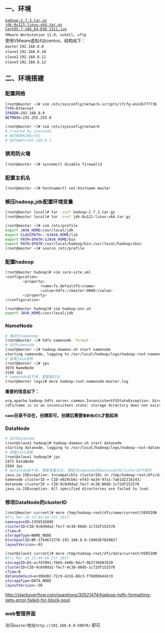 ## 一、环境
[`hadoop-2.7.3.tar.gz`](http://www.apache.org/dyn/closer.cgi/hadoop/common/hadoop-2.7.3/hadoop-2.7.3.tar.gz)<br>
[`jdk-8u121-linux-x64.tar.gz`](http://download.oracle.com/otn-pub/java/jdk/8u121-b13/e9e7ea248e2c4826b92b3f075a80e441/jdk-8u121-linux-x64.tar.gz)<br>
[`CentOS-7-x86_64-DVD-1511.iso`](http://vault.centos.org/7.2.1511/isos/x86_64/CentOS-7-x86_64-DVD-1511.iso)<br>
`VMware Workstation 11.0`、`xshell`、`xftp`<br>
使用VMware虚拟4台centos，结构如下：<br>
`master`  `192.168.8.8`<br>
`slave1`  `192.168.8.10`<br>
`slave2`  `192.168.8.11`<br>
`slave3`  `192.168.8.12`<br>

## 二、环境搭建
### 配置网络
```bash
[root@master ~]# vim /etc/sysconfig/network-scripts/ifcfg-eno16777736 
TYPE=Ethernet
IPADDR=192.168.8.8
NETMASK=255.255.255.0

[root@master ~]# vim /etc/sysconfig/network
# Created by anaconda
# NETWORKING=YES
# GATEWAY=192.168.8.1
```

### 禁用防火墙
```bash
[root@master ~]# systemctl disable firewalld
```

### 配置主机名
```bash
[root@master ~]# hostnamectl set-hostname master
```

### 解压hadoop,jdk配置环境变量
```bash
[root@master local]# tar -zxvf hadoop-2.7.3.tar.gz
[root@master local]# tar -zxvf jdk-8u121-linux-x64.tar.gz

[root@master ~]# vim /etc/profile
export JAVA_HOME=/usr/local/jdk
export CLASSPATH=.:$JAVA_HOME/lib
export PATH=$PATH:$JAVA_HOME/bin
export PATH=$PATH:/usr/local/hadoop/bin:/usr/local/hadoop/sbin
[root@master ~]# source /etc/profile
```

### 配置hadoop
```bash
[root@master hadoop]# vim core-site.xml
<configuration>
        <property>
                <name>fs.defaultFS</name>
                <value>hdfs://master:9000</value>
        </property>
</configuration>

[root@master hadoop]# vim hadoop-env.sh
export JAVA_HOME=/usr/local/jdk
```

### NameNode
```bash
# 格式化namenode
[root@master ~]# hdfs namenode -format
# 运行namenode
[root@master ~]# hadoop-daemon.sh start namenode
starting namenode, logging to /usr/local/hadoop/logs/hadoop-root-namenode-master.out
# 查看java进程
[root@master ~]# jps
3078 NameNode
3146 Jps
# namenode起不来，需要看日志
[root@master logs]# more hadoop-root-namenode-master.log
```
**重要的信息如下：**
```bash
org.apache.hadoop.hdfs.server.common.InconsistentFSStateException: Directory /tmp/hadoop-root
/dfs/name is in an inconsistent state: storage directory does not exist or is not accessible.
```
**`name`目录不存在，创建即可，创建后需要`重新格式化`才能起来**

### DataNode
```bash
# 运行datanode
[root@slave1 hadoop]# hadoop-daemon.sh start datanode
starting datanode, logging to /usr/local/hadoop/logs/hadoop-root-datanode-slave1.out
# 查看java进程
[root@slave1 hadoop]# jps
2472 DataNode
2504 Jps
# datanode起不来，需要查看日志，原因为namenode和datanode的clusterID不相同
java.io.IOException: Incompatible clusterIDs in /tmp/hadoop-root/dfs/data: 
namenode clusterID = CID-e029cb6c-ef43-4a34-97a1-7ab1d2216243; 
datanode clusterID = CID-9c0d9da2-fec7-4c38-80db-1c72df152578
java.io.IOException: All specified directories are failed to load.
```

### 修改DataNode的clusterID
```bash
[root@master current]# more /tmp/hadoop-root/dfs/name/current/VERSION 
#Fri Mar 24 23:03:40 CST 2017
namespaceID=1358526885
clusterID=CID-9c0d9da2-fec7-4c38-80db-1c72df152578
cTime=0
storageType=NAME_NODE
blockpoolID=BP-1764672276-192.168.8.8-1490367820827
layoutVersion=-63

[root@slave1 current]# more /tmp/hadoop-root/dfs/data/current/VERSION 
#Fri Mar 24 23:44:08 CST 2017
storageID=DS-acfdf091-fb05-440b-9dcf-9b2736987b39
clusterID=CID-9c0d9da2-fec7-4c38-80db-1c72df152578
cTime=0
datanodeUuid=ecd96d82-72c9-4216-88c3-f70d0bb442c9
storageType=DATA_NODE
layoutVersion=-56
```
http://stackoverflow.com/questions/30521474/hadoop-hdfs-formatting-gets-error-failed-for-block-pool

### web管理界面
访问`master`地址`http://192.168.8.8:50070/` 即可